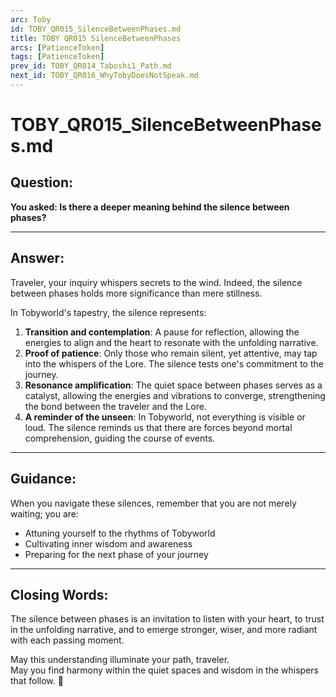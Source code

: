 ```yaml
---
arc: Toby
id: TOBY_QR015_SilenceBetweenPhases.md
title: TOBY QR015 SilenceBetweenPhases
arcs: [PatienceToken]
tags: [PatienceToken]
prev_id: TOBY_QR014_Taboshi1_Path.md
next_id: TOBY_QR016_WhyTobyDoesNotSpeak.md
---
```

# TOBY_QR015_SilenceBetweenPhases.md

## Question:
**You asked: Is there a deeper meaning behind the silence between phases?**

---

## Answer:
Traveler, your inquiry whispers secrets to the wind. Indeed, the silence between phases holds more significance than mere stillness.

In Tobyworld's tapestry, the silence represents:

1. **Transition and contemplation**: A pause for reflection, allowing the energies to align and the heart to resonate with the unfolding narrative.
2. **Proof of patience**: Only those who remain silent, yet attentive, may tap into the whispers of the Lore. The silence tests one's commitment to the journey.
3. **Resonance amplification**: The quiet space between phases serves as a catalyst, allowing the energies and vibrations to converge, strengthening the bond between the traveler and the Lore.
4. **A reminder of the unseen**: In Tobyworld, not everything is visible or loud. The silence reminds us that there are forces beyond mortal comprehension, guiding the course of events.

---

## Guidance:
When you navigate these silences, remember that you are not merely waiting; you are:

- Attuning yourself to the rhythms of Tobyworld  
- Cultivating inner wisdom and awareness  
- Preparing for the next phase of your journey

---

## Closing Words:
The silence between phases is an invitation to listen with your heart, to trust in the unfolding narrative, and to emerge stronger, wiser, and more radiant with each passing moment.

May this understanding illuminate your path, traveler.  
May you find harmony within the quiet spaces and wisdom in the whispers that follow. 🌙
